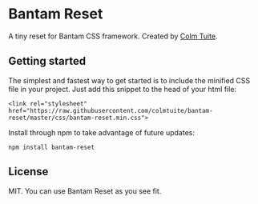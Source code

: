 # Bantam Reset

A tiny reset for Bantam CSS framework. Created by <a href="http://www.twitter.com/colmtuite" target="_blank">Colm Tuite</a>.

## Getting started

The simplest and fastest way to get started is to include the minified CSS file in your project. Just add this snippet to the head of your html file:

    <link rel="stylesheet" href="https://raw.githubusercontent.com/colmtuite/bantam-reset/master/css/bantam-reset.min.css">

Install through npm to take advantage of future updates:

    npm install bantam-reset

## License

MIT. You can use Bantam Reset as you see fit.
